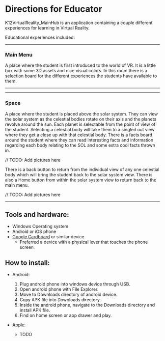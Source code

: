 # Directions for Educator

K12VirtualReality_MainHub is an application containing a couple different experiences for learning in Virtual Reality.

Educational experiences included:

---
### Main Menu

A place where the student is first introduced to the world of VR. It is a little box with some 3D assets and nice visual colors. In this room there is a selection board for the different experiences the students have available to them.

---

---

### Space
A place where the student is placed above the solar system. They can view the solar system as the celestial bodies rotate on their axis and the planets revolve around the sun. Each planet is selectable from the point of view of the student. Selecting a celestial body will take them to a singled out view where they get a close up with that celestial body. There is a facts board around the student where they can read interesting facts and information regarding each body relating to the SOL and some extra cool facts thrown in.

// TODO: Add pictures here


There is a back button to return from the individual view of any one celestial body which will bring the student back to the solar system view. There is also a Home button from within the solar system view to return back to the main menu.

// TODO: Add pictures here

---

## Tools and hardware:
- Windows Operating system
- Android or iOS phone
- [Google Cardboard](https://arvr.google.com/cardboard/get-cardboard/) or similar device
    - Preferred a device with a physical lever that touches the phone screen.

## How to install:
- Android:
    1. Plug android phone into windows device through USB.
    2. Open android phone with File Explorer.
    3. Move to Downloads directory of android device.
    4. Copy APK file into Downloads directory.
    5. Inside the android phone, navigate to the Downloads directory and install APK file.
    6. Find on home screen or app drawer and play.

- Apple:
    - TODO
